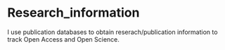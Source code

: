 # Research_information
I use publication databases to obtain reserach/publication information to track Open Access and Open Science. 
